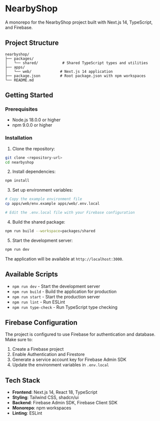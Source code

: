 # NearbyShop

A monorepo for the NearbyShop project built with Next.js 14, TypeScript, and Firebase.

## Project Structure

```
nearbyshop/
├── packages/
│   └── shared/           # Shared TypeScript types and utilities
├── apps/
│   └── web/             # Next.js 14 application
├── package.json         # Root package.json with npm workspaces
└── README.md
```

## Getting Started

### Prerequisites

- Node.js 18.0.0 or higher
- npm 9.0.0 or higher

### Installation

1. Clone the repository:
```bash
git clone <repository-url>
cd nearbyshop
```

2. Install dependencies:
```bash
npm install
```

3. Set up environment variables:
```bash
# Copy the example environment file
cp apps/web/env.example apps/web/.env.local

# Edit the .env.local file with your Firebase configuration
```

4. Build the shared package:
```bash
npm run build --workspace=packages/shared
```

5. Start the development server:
```bash
npm run dev
```

The application will be available at `http://localhost:3000`.

## Available Scripts

- `npm run dev` - Start the development server
- `npm run build` - Build the application for production
- `npm run start` - Start the production server
- `npm run lint` - Run ESLint
- `npm run type-check` - Run TypeScript type checking

## Firebase Configuration

The project is configured to use Firebase for authentication and database. Make sure to:

1. Create a Firebase project
2. Enable Authentication and Firestore
3. Generate a service account key for Firebase Admin SDK
4. Update the environment variables in `.env.local`

## Tech Stack

- **Frontend**: Next.js 14, React 18, TypeScript
- **Styling**: Tailwind CSS, shadcn/ui
- **Backend**: Firebase Admin SDK, Firebase Client SDK
- **Monorepo**: npm workspaces
- **Linting**: ESLint